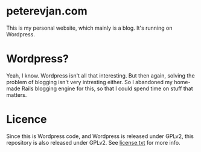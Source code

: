 peterevjan.com
==============
This is my personal website, which mainly is a blog. It's running on Wordpress.

Wordpress?
==========
Yeah, I know. Wordpress isn't all that interesting. But then again, solving the problem of blogging isn't very
intresting either. So I abandoned my home-made Rails blogging engine for this, so that I could spend time on stuff
that matters.

Licence
=======
Since this is Wordpress code, and Wordpress is released under GPLv2, this repository is also released under GPLv2. See [license.txt](https://github.com/evjan/peterevjan.com/blob/master/license.txt) for more info.
